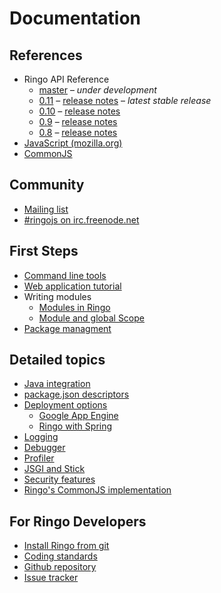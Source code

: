 # Documentation

<style>
.content h1 { display: none; }
#documentation-right { display: inline-block; width: 50%; float: right; }
#documentation-left { display: inline-block; width: 50%; }
@media screen and (max-width: 960px) {#documentation-left, #documentation-right { float: none; display: block; width: 100%;}}
</style>


<div id="documentation-right">

## References

  * Ringo API Reference
    * [master](/api/master/index.html) &ndash; <em>under development</em>
    * [0.11](/api/0.11/index.html) &ndash; [release notes](release_0_11)  &ndash; <em>latest stable release</em>
    * [0.10](/api/0.10/index.html) &ndash; [release notes](release_0_10)
    * [0.9](/api/0.9/index.html) &ndash; [release notes](release_0_9)
    * [0.8](/api/0.8/index.html) &ndash; [release notes](release_0_8)
  * [JavaScript (mozilla.org)](https://developer.mozilla.org/en/JavaScript/Reference)
  * [CommonJS](http://wiki.commonjs.org/wiki/CommonJS)

## Community

  * [Mailing list](http://groups.google.com/group/ringojs)
  * [#ringojs on irc.freenode.net](http://ringojs.com/bot/join)

</div>

<div id="documentation-left">

## First Steps

 * [Command line tools](commandline_tools)
 * [Web application tutorial](/tutorial/)
 * Writing modules
   * [Modules in Ringo](modules)
   * [Module and global Scope](module_and_global_scope)
 * [Package managment](packages)

## Detailed topics

  * [Java integration](java_integration)
  * [package.json descriptors](package_descriptors)
  * [Deployment options](deployment)
    * [Google App Engine](google_appengine)
    * [Ringo with Spring](ringo_with_spring)
  * [Logging](logging)
  * [Debugger](debugger)
  * [Profiler](profiler)
  * [JSGI and Stick](jsgi_and_stick)
  * [Security features](security_features)
  * [Ringo's CommonJS implementation](commonjs_implementation)

## For Ringo Developers

  * [Install Ringo from git](ringo_from_git)
  * [Coding standards](coding_standards)
  * [Github repository](http://github.com/ringo/ringojs)
  * [Issue tracker](http://github.com/ringo/ringojs/issues)

</div>